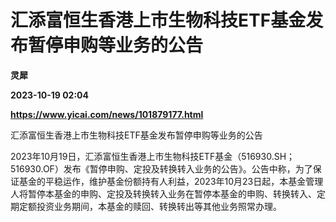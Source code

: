 # 汇添富恒生香港上市生物科技ETF基金发布暂停申购等业务的公告
**灵犀**

**2023-10-19 02:04**

**https://www.yicai.com/news/101879177.html**

汇添富恒生香港上市生物科技ETF基金发布暂停申购等业务的公告

2023年10月19日，汇添富恒生香港上市生物科技ETF基金（516930.SH；516930.OF）发布《暂停申购、定投及转换转入业务的公告》。公告中称，为了保证基金的平稳运作，维护基金份额持有人利益，2023年10月23日起，本基金管理人将暂停本基金的申购、定投及转换转入业务在暂停本基金的申购、转换转入、定期定额投资业务期间，本基金的赎回、转换转出等其他业务照常办理。